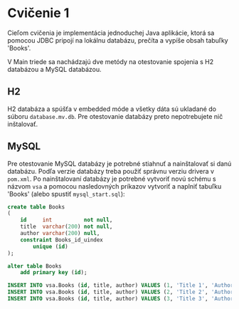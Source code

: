 # Cvičenie 1

Cieľom cvičenia je implementácia jednoduchej Java aplikácie, ktorá sa pomocou JDBC pripojí na lokálnu databázu, prečíta a vypíše obsah tabuľky 'Books'.

V Main triede sa nachádzajú dve metódy na otestovanie spojenia s H2 databázou a MySQL databázou.

## H2

H2 databáza a spúšťa v embedded móde a všetky dáta sú ukladané do súboru ```database.mv.db```. Pre otestovanie databázy preto nepotrebujete nič inštalovať.

## MySQL

Pre otestovanie MySQL databázy je potrebné stiahnuť a nainštalovať si danú databázu. Podľa verzie databázy treba použiť správnu verziu drivera v ```pom.xml```. Po nainštalovaní databázy je potrebné vytvoriť novú schému s názvom ```vsa``` a pomocou nasledovných príkazov vytvoriť a naplniť tabuľku 'Books' (alebo spustiť ```mysql_start.sql```):

```sql
create table Books
(
    id     int          not null,
    title  varchar(200) not null,
    author varchar(200) null,
    constraint Books_id_uindex
        unique (id)
);

alter table Books
    add primary key (id);

INSERT INTO vsa.Books (id, title, author) VALUES (1, 'Title 1', 'Author 1');
INSERT INTO vsa.Books (id, title, author) VALUES (2, 'Title 2', 'Author 2');
INSERT INTO vsa.Books (id, title, author) VALUES (3, 'Title 3', 'Author 3');
```